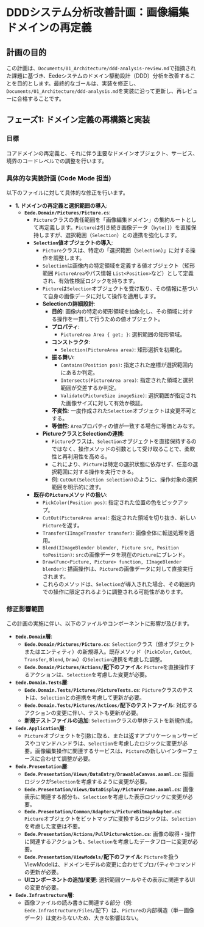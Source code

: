 # DDDシステム分析改善計画：画像編集ドメインの再定義

## 計画の目的

この計画は、`Documents/01_Architecture/ddd-analysis-review.md`で指摘された課題に基づき、Eedeシステムのドメイン駆動設計（DDD）分析を改善することを目的とします。最終的なゴールは、実装を修正し、`Documents/01_Architecture/ddd-analysis.md`を実装に沿って更新し、再レビューに合格することです。

## フェーズ1: ドメイン定義の再構築と実装

### 目標
コアドメインの再定義と、それに伴う主要なドメインオブジェクト、サービス、境界のコードレベルでの調整を行います。

### 具体的な実装計画 (Code Mode 担当)

以下のファイルに対して具体的な修正を行います。

*   **1. ドメインの再定義と選択範囲の導入**:
    *   **`Eede.Domain/Pictures/Picture.cs`**:
        *   `Picture`クラスの責任範囲を「画像編集ドメイン」の集約ルートとして再定義します。`Picture`は引き続き画像データ（`byte[]`）を直接保持しますが、選択範囲（`Selection`）との連携を強化します。
        *   **`Selection`値オブジェクトの導入**:
            *   `Picture`クラスは、特定の「選択範囲（`Selection`）」に対する操作を調整します。
            *   `Selection`は画像内の特定領域を定義する値オブジェクト（矩形範囲 `PictureArea`やパス情報 `List<Position>`など）として定義され、有効性検証ロジックを持ちます。
            *   `Picture`は`Selection`オブジェクトを受け取り、その情報に基づいて自身の画像データに対して操作を適用します。
            *   **Selectionの詳細設計**:
                *   **目的**: 画像内の特定の矩形領域を抽象化し、その領域に対する操作を一貫して行うための値オブジェクト。
                *   **プロパティ**:
                    *   `PictureArea Area { get; }`: 選択範囲の矩形領域。
                *   **コンストラクタ**:
                    *   `Selection(PictureArea area)`: 矩形選択を初期化。
                *   **振る舞い**:
                    *   `Contains(Position pos)`: 指定された座標が選択範囲内にあるか判定。
                    *   `Intersects(PictureArea area)`: 指定された領域と選択範囲が交差するか判定。
                    *   `Validate(PictureSize imageSize)`: 選択範囲が指定された画像サイズに対して有効か検証。
                *   **不変性**: 一度作成された`Selection`オブジェクトは変更不可とする。
                *   **等価性**: `Area`プロパティの値が一致する場合に等価とみなす。
            *   **PictureクラスとSelectionの連携**:
                *   `Picture`クラスは、`Selection`オブジェクトを直接保持するのではなく、操作メソッドの引数として受け取ることで、柔軟性と再利用性を高める。
                *   これにより、`Picture`は特定の選択状態に依存せず、任意の選択範囲に対する操作を実行できる。
                *   例: `CutOut(Selection selection)`のように、操作対象の選択範囲を明示的に渡す。
        *   **既存の`Picture`メソッドの扱い**:
            *   `PickColor(Position pos)`: 指定された位置の色をピックアップ。
            *   `CutOut(PictureArea area)`: 指定された領域を切り抜き、新しい`Picture`を返す。
            *   `Transfer(IImageTransfer transfer)`: 画像全体に転送処理を適用。
            *   `Blend(IImageBlender blender, Picture src, Position toPosition)`: `src`の画像データを現在の`Picture`にブレンド。
            *   `Draw(Func<Picture, Picture> function, IImageBlender blender)`: 描画操作は、`Picture`の画像データに対して直接実行されます。
            *   これらのメソッドは、`Selection`が導入された場合、その範囲内での操作に限定されるように調整される可能性があります。

### 修正影響範囲

この計画の実施に伴い、以下のファイルやコンポーネントに影響が及びます。

*   **`Eede.Domain`層**:
    *   **`Eede.Domain/Pictures/Picture.cs`**: `Selection`クラス（値オブジェクトまたはエンティティ）の新規導入。既存メソッド（`PickColor`, `CutOut`, `Transfer`, `Blend`, `Draw`）の`Selection`連携を考慮した調整。
    *   **`Eede.Domain/Pictures/Actions/`配下のファイル**: `Picture`を直接操作するアクションは、`Selection`を考慮した変更が必要。
*   **`Eede.Domain.Tests`層**:
    *   **`Eede.Domain.Tests/Pictures/PictureTests.cs`**: `Picture`クラスのテストは、`Selection`との連携を考慮して更新が必要。
    *   **`Eede.Domain.Tests/Pictures/Actions/`配下のテストファイル**: 対応するアクションの変更に伴い、テストも更新が必要。
    *   **新規テストファイルの追加**: `Selection`クラスの単体テストを新規作成。
*   **`Eede.Application`層**:
    *   `Picture`オブジェクトを引数に取る、または返すアプリケーションサービスやコマンドハンドラは、`Selection`を考慮したロジックに変更が必要。画像編集操作に関連するサービスは、`Picture`の新しいインターフェースに合わせて調整が必要。
*   **`Eede.Presentation`層**:
    *   **`Eede.Presentation/Views/DataEntry/DrawableCanvas.axaml.cs`**: 描画ロジックが`Selection`を考慮するように変更が必要。
    *   **`Eede.Presentation/Views/DataDisplay/PictureFrame.axaml.cs`**: 画像表示に関連する部分も、`Selection`を考慮した表示ロジックに変更が必要。
    *   **`Eede.Presentation/Common/Adapters/PictureBitmapAdapter.cs`**: `Picture`オブジェクトをビットマップに変換するロジックは、`Selection`を考慮した変更は不要。
    *   **`Eede.Presentation/Actions/PullPictureAction.cs`**: 画像の取得・操作に関連するアクションも、`Selection`を考慮したデータフローに変更が必要。
    *   **`Eede.Presentation/ViewModels/`配下のファイル**: `Picture`を扱うViewModelは、ドメインモデルの変更に合わせてプロパティやコマンドの更新が必要。
    *   **UIコンポーネントの追加/変更**: 選択範囲ツールやその表示に関連するUIの変更が必要。
*   **`Eede.Infrastructure`層**:
    *   画像ファイルの読み書きに関連する部分（例: `Eede.Infrastructure/Files/`配下）は、`Picture`の内部構造（単一画像データ）は変わらないため、大きな影響はない。
